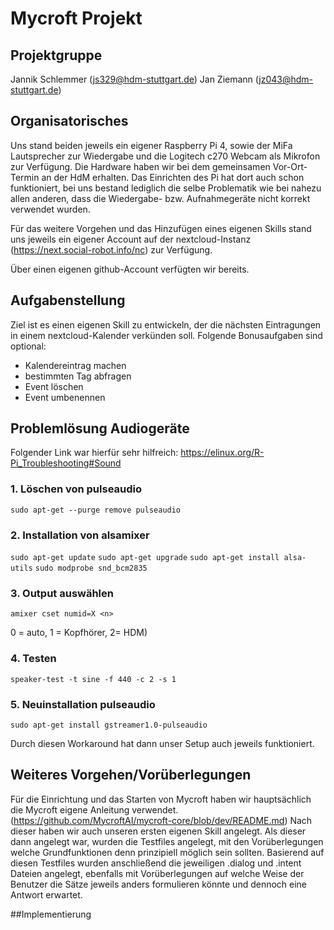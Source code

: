 # Mycroft Projekt 

## Projektgruppe
Jannik Schlemmer (js329@hdm-stuttgart.de)
Jan Ziemann (jz043@hdm-stuttgart.de)

## Organisatorisches
Uns stand beiden jeweils ein eigener Raspberry Pi 4, sowie der MiFa Lautsprecher zur Wiedergabe
und die Logitech c270 Webcam als Mikrofon zur Verfügung. Die Hardware haben wir bei dem
gemeinsamen Vor-Ort-Termin an der HdM erhalten. Das Einrichten des Pi hat dort auch schon
funktioniert, bei uns bestand lediglich die selbe Problematik wie bei nahezu allen anderen,
dass die Wiedergabe- bzw. Aufnahmegeräte nicht korrekt verwendet wurden.

Für das weitere Vorgehen und das Hinzufügen eines eigenen Skills stand uns jeweils ein eigener Account
auf der nextcloud-Instanz (https://next.social-robot.info/nc) zur Verfügung.

Über einen eigenen github-Account verfügten wir bereits.

## Aufgabenstellung
Ziel ist es einen eigenen Skill zu entwickeln, der die nächsten Eintragungen in einem nextcloud-Kalender
verkünden soll. Folgende Bonusaufgaben sind optional:
- Kalendereintrag machen
- bestimmten Tag abfragen
- Event löschen
- Event umbenennen

## Problemlösung Audiogeräte
Folgender Link war hierfür sehr hilfreich: https://elinux.org/R-Pi_Troubleshooting#Sound

### 1. Löschen von pulseaudio
`sudo apt-get --purge remove pulseaudio`

### 2. Installation von alsamixer
`sudo apt-get update`
`sudo apt-get upgrade`
`sudo apt-get install alsa-utils`
`sudo modprobe snd_bcm2835`

### 3. Output auswählen
 `amixer cset numid=X <n>` 

0 = auto, 1 = Kopfhörer, 2= HDM)

### 4. Testen
`speaker-test -t sine -f 440 -c 2 -s 1`

### 5. Neuinstallation pulseaudio
`sudo apt-get install gstreamer1.0-pulseaudio`

Durch diesen Workaround hat dann unser Setup auch jeweils funktioniert.

## Weiteres Vorgehen/Vorüberlegungen
Für die Einrichtung und das Starten von Mycroft haben wir hauptsächlich die Mycroft eigene Anleitung
verwendet. (https://github.com/MycroftAI/mycroft-core/blob/dev/README.md)
Nach dieser haben wir auch unseren ersten eigenen Skill angelegt. Als dieser dann angelegt war,
wurden die Testfiles angelegt, mit den Vorüberlegungen welche Grundfunktionen denn prinzipiell
möglich sein sollten. Basierend auf diesen Testfiles wurden anschließend die jeweiligen .dialog 
und .intent Dateien angelegt, ebenfalls mit Vorüberlegungen auf welche Weise der Benutzer
die Sätze jeweils anders formulieren könnte und dennoch eine Antwort erwartet.

##Implementierung





